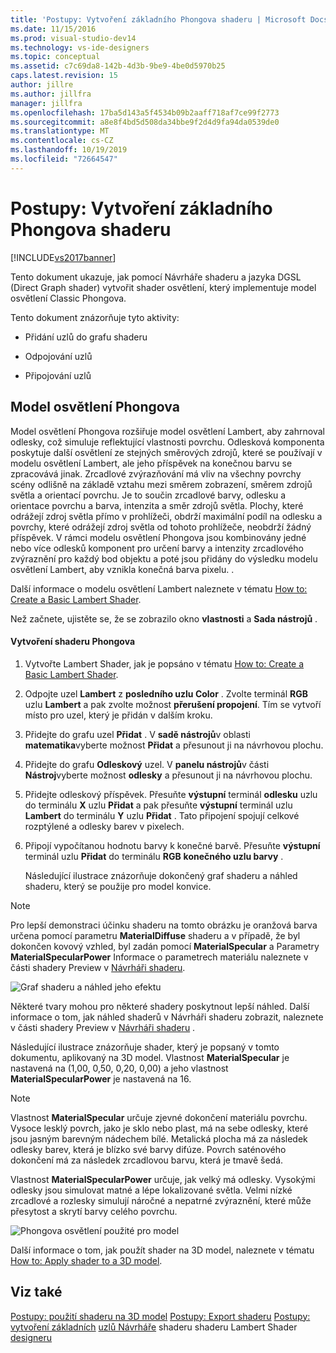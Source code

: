 ```yaml
---
title: 'Postupy: Vytvoření základního Phongova shaderu | Microsoft Docs'
ms.date: 11/15/2016
ms.prod: visual-studio-dev14
ms.technology: vs-ide-designers
ms.topic: conceptual
ms.assetid: c7c69da8-142b-4d3b-9be9-4be0d5970b25
caps.latest.revision: 15
author: jillre
ms.author: jillfra
manager: jillfra
ms.openlocfilehash: 17ba5d143a5f4534b09b2aaff718af7ce99f2773
ms.sourcegitcommit: a8e8f4bd5d508da34bbe9f2d4d9fa94da0539de0
ms.translationtype: MT
ms.contentlocale: cs-CZ
ms.lasthandoff: 10/19/2019
ms.locfileid: "72664547"
---
```

# <a name="how-to-create-a-basic-phong-shader"></a>Postupy: Vytvoření základního Phongova shaderu
[!INCLUDE[vs2017banner](../includes/vs2017banner.md)]

Tento dokument ukazuje, jak pomocí Návrháře shaderu a jazyka DGSL (Direct Graph shader) vytvořit shader osvětlení, který implementuje model osvětlení Classic Phongova.

 Tento dokument znázorňuje tyto aktivity:

- Přidání uzlů do grafu shaderu

- Odpojování uzlů

- Připojování uzlů

## <a name="the-phong-lighting-model"></a>Model osvětlení Phongova
 Model osvětlení Phongova rozšiřuje model osvětlení Lambert, aby zahrnoval odlesky, což simuluje reflektující vlastnosti povrchu. Odlesková komponenta poskytuje další osvětlení ze stejných směrových zdrojů, které se používají v modelu osvětlení Lambert, ale jeho příspěvek na konečnou barvu se zpracovává jinak. Zrcadlové zvýrazňování má vliv na všechny povrchy scény odlišně na základě vztahu mezi směrem zobrazení, směrem zdrojů světla a orientací povrchu. Je to součin zrcadlové barvy, odlesku a orientace povrchu a barva, intenzita a směr zdrojů světla. Plochy, které odrážejí zdroj světla přímo v prohlížeči, obdrží maximální podíl na odlesku a povrchy, které odrážejí zdroj světla od tohoto prohlížeče, neobdrží žádný příspěvek. V rámci modelu osvětlení Phongova jsou kombinovány jedné nebo více odlesků komponent pro určení barvy a intenzity zrcadlového zvýraznění pro každý bod objektu a poté jsou přidány do výsledku modelu osvětlení Lambert, aby vznikla konečná barva pixelu. .

 Další informace o modelu osvětlení Lambert naleznete v tématu [How to: Create a Basic Lambert Shader](../designers/how-to-create-a-basic-lambert-shader.md).

 Než začnete, ujistěte se, že se zobrazilo okno **vlastnosti** a **Sada nástrojů** .

#### <a name="to-create-a-phong-shader"></a>Vytvoření shaderu Phongova

1. Vytvořte Lambert Shader, jak je popsáno v tématu [How to: Create a Basic Lambert Shader](../designers/how-to-create-a-basic-lambert-shader.md).

2. Odpojte uzel **Lambert** z **posledního uzlu Color** . Zvolte terminál **RGB** uzlu **Lambert** a pak zvolte možnost **přerušení propojení**. Tím se vytvoří místo pro uzel, který je přidán v dalším kroku.

3. Přidejte do grafu uzel **Přidat** . V **sadě nástrojů**v oblasti **matematika**vyberte možnost **Přidat** a přesunout ji na návrhovou plochu.

4. Přidejte do grafu **Odleskový** uzel. V **panelu nástrojů**v části **Nástroj**vyberte možnost **odlesky** a přesunout ji na návrhovou plochu.

5. Přidejte odleskový příspěvek. Přesuňte **výstupní** terminál **odlesku** uzlu do terminálu **X** uzlu **Přidat** a pak přesuňte **výstupní** terminál uzlu **Lambert** do terminálu **Y** uzlu **Přidat** . Tato připojení spojují celkové rozptýlené a odlesky barev v pixelech.

6. Připojí vypočítanou hodnotu barvy k konečné barvě. Přesuňte **výstupní** terminál uzlu **Přidat** do terminálu **RGB** **konečného uzlu barvy** .

   Následující ilustrace znázorňuje dokončený graf shaderu a náhled shaderu, který se použije pro model konvice.

> [!NOTE]
> Pro lepší demonstraci účinku shaderu na tomto obrázku je oranžová barva určena pomocí parametru **MaterialDiffuse** shaderu a v případě, že byl dokončen kovový vzhled, byl zadán pomocí **MaterialSpecular** a Parametry **MaterialSpecularPower** Informace o parametrech materiálu naleznete v části shadery Preview v [Návrháři shaderu](../designers/shader-designer.md).

 ![Graf shaderu a náhled jeho efektu](../designers/media/digit-lighting-graph.png "Osvětlení číslic – graf")

 Některé tvary mohou pro některé shadery poskytnout lepší náhled. Další informace o tom, jak náhled shaderů v Návrháři shaderu zobrazit, naleznete v části shadery Preview v [Návrháři shaderu](../designers/shader-designer.md) .

 Následující ilustrace znázorňuje shader, který je popsaný v tomto dokumentu, aplikovaný na 3D model. Vlastnost **MaterialSpecular** je nastavená na (1,00, 0,50, 0,20, 0,00) a jeho vlastnost **MaterialSpecularPower** je nastavená na 16.

> [!NOTE]
> Vlastnost **MaterialSpecular** určuje zjevné dokončení materiálu povrchu. Vysoce lesklý povrch, jako je sklo nebo plast, má na sebe odlesky, které jsou jasným barevným nádechem bílé. Metalická plocha má za následek odlesky barev, která je blízko své barvy difúze. Povrch saténového dokončení má za následek zrcadlovou barvu, která je tmavě šedá.
>
> Vlastnost **MaterialSpecularPower** určuje, jak velký má odlesky. Vysokými odlesky jsou simulovat matné a lépe lokalizované světla. Velmi nízké zrcadlové a rozlesky simulují náročné a nepatrné zvýraznění, které může přesytost a skrytí barvy celého povrchu.

 ![Phongova osvětlení použité pro model](../designers/media/digit-lighting-model.png "Osvětlení – model")

 Další informace o tom, jak použít shader na 3D model, naleznete v tématu [How to: Apply shader to a 3D model](../designers/how-to-apply-a-shader-to-a-3-d-model.md).

## <a name="see-also"></a>Viz také
 [Postupy: použití shaderu na 3D model](../designers/how-to-apply-a-shader-to-a-3-d-model.md) [Postupy: Export shaderu](../designers/how-to-export-a-shader.md) [Postupy: vytvoření základních](../designers/how-to-create-a-basic-lambert-shader.md) [uzlů Návrháře](../designers/shader-designer-nodes.md) shaderu shaderu Lambert Shader [designeru](../designers/shader-designer.md)
